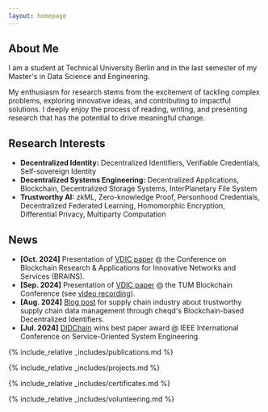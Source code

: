 ```yaml
---
layout: homepage
---
```


## About Me

I am a student at Technical University Berlin and in the last semester of my Master's in Data Science and Engineering. 

My enthusiasm for research stems from the excitement of tackling complex problems, exploring innovative ideas, and contributing to impactful solutions. 
I deeply enjoy the process of reading, writing, and presenting research that has the potential to drive meaningful change.

[//]: <> (After completing my Master's, I aim to combine my expertise in AI with my research at the Service-centric Networking Lab to advance the evolving field of Trustworthy AI.
In a world where AI plays an ever-growing role in shaping our lives, ensuring its trustworthiness is essential for safeguarding democratic values such as privacy, accountability, and the decentralization of power.)

## Research Interests

- **Decentralized Identity:** Decentralized Identifiers, Verifiable Credentials, Self-sovereign Identity
- **Decentralized Systems Engineering:** Decentralized Applications, Blockchain, Decentralized Storage Systems, InterPlanetary File System
- **Trustworthy AI:** zkML, Zero-knowledge Proof, Personhood Credentials, Decentralized Federated Learning, Homomorphic Encryption, Differential Privacy, Multiparty Computation

## News

- **[Oct. 2024]** Presentation of [VDIC paper](https://ieeexplore.ieee.org/abstract/document/10732266) @ the Conference on Blockchain Research & Applications for Innovative Networks and Services (BRAINS).
- **[Sep. 2024]** Presentation of [VDIC paper](https://ieeexplore.ieee.org/abstract/document/10732266) @ the TUM Blockchain Conference (see [video recording](https://www.youtube.com/watch?v=cieSpOdJZVs)).
- **[Aug. 2024]** [Blog post](https://cheqd.io/blog/using-cheqd-for-verifiable-supply-chains/) for supply chain industry about trustworthy supply chain data management through cheqd's Blockchain-based Decentralized Identifiers.
- **[Jul. 2024]** [DIDChain](https://ieeexplore.ieee.org/document/10685340) wins best paper award @ IEEE International Conference on Service-Oriented System Engineering.

{% include_relative _includes/publications.md %}

{% include_relative _includes/projects.md %}

{% include_relative _includes/certificates.md %}

{% include_relative _includes/volunteering.md %}    

